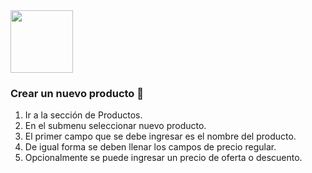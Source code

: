 <img src="https://tushopcr.ml/wp-content/uploads/2021/01/cropped-Logo-1.png" width="100" height="100">

### Crear un nuevo producto 🛒
1. Ir a la sección de Productos.
2. En el submenu seleccionar nuevo producto.
3. El primer campo que se debe ingresar es el nombre del producto.
4. De igual forma se deben llenar los campos de precio regular.
5. Opcionalmente se puede ingresar un precio de oferta o descuento.
<!--
**tushopcr/tushopcr** is a ✨ _special_ ✨ repository because its `README.md` (this file) appears on your GitHub profile.

Here are some ideas to get you started:

- 🔭 I’m currently working on ...
- 🌱 I’m currently learning ...
- 👯 I’m looking to collaborate on ...
- 🤔 I’m looking for help with ...
- 💬 Ask me about ...
- 📫 How to reach me: ...
- 😄 Pronouns: ...
- ⚡ Fun fact: ...
-->
